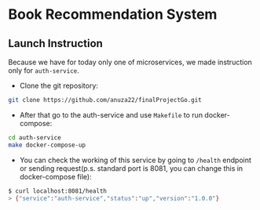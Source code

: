 # Book Recommendation System

## Launch Instruction

Because we have for today only one of microservices, we made instruction only for `auth-service`. 

- Clone the git repository:

```bash
git clone https://github.com/anuza22/finalProjectGo.git
```

- After that go to the auth-service and use `Makefile` to run docker-compose:

```bash
cd auth-service
make docker-compose-up
```

- You can check the working of this service by going to `/health` endpoint or sending request(p.s. standard port is 8081, you can change this in docker-compose file):

```bash
$ curl localhost:8081/health
> {"service":"auth-service","status":"up","version":"1.0.0"}
```
